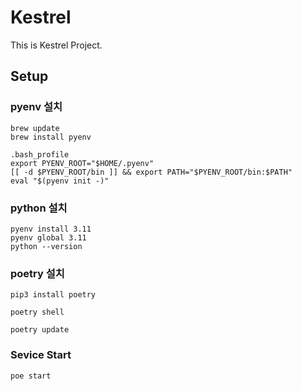 # Kestrel

This is Kestrel Project.

## Setup

### pyenv 설치

```
brew update
brew install pyenv
```

```
.bash_profile
export PYENV_ROOT="$HOME/.pyenv"
[[ -d $PYENV_ROOT/bin ]] && export PATH="$PYENV_ROOT/bin:$PATH"
eval "$(pyenv init -)"
```

### python 설치

```
pyenv install 3.11
pyenv global 3.11
python --version
```

### poetry 설치

```
pip3 install poetry
```

```
poetry shell
```

```
poetry update
```

### Sevice Start

```
poe start
```